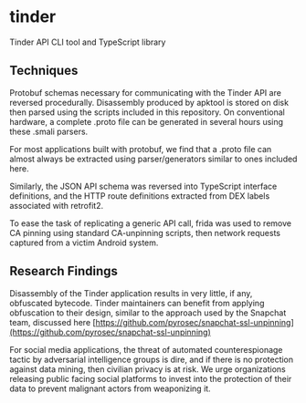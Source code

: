 # tinder

Tinder API CLI tool and TypeScript library

## Techniques

Protobuf schemas necessary for communicating with the Tinder API are reversed procedurally. Disassembly produced by apktool is stored on disk then parsed using the scripts included in this repository. On conventional hardware, a complete .proto file can be generated in several hours using these .smali parsers.

For most applications built with protobuf, we find that a .proto file can almost always be extracted using parser/generators similar to ones included here.

Similarly, the JSON API schema was reversed into TypeScript interface definitions, and the HTTP route definitions extracted from DEX labels associated with retrofit2.

To ease the task of replicating a generic API call, frida was used to remove CA pinning using standard CA-unpinning scripts, then network requests captured from a victim Android system.

## Research Findings

Disassembly of the Tinder application results in very little, if any, obfuscated bytecode. Tinder maintainers can benefit from applying obfuscation to their design, similar to the approach used by the Snapchat team, discussed here [https://github.com/pyrosec/snapchat-ssl-unpinning](https://github.com/pyrosec/snapchat-ssl-unpinning)

For social media applications, the threat of automated counterespionage tactic by adversarial intelligence groups is dire, and if there is no protection against data mining, then civilian privacy is at risk. We urge organizations releasing public facing social platforms to invest into the protection of their data to prevent malignant actors from weaponizing it.

